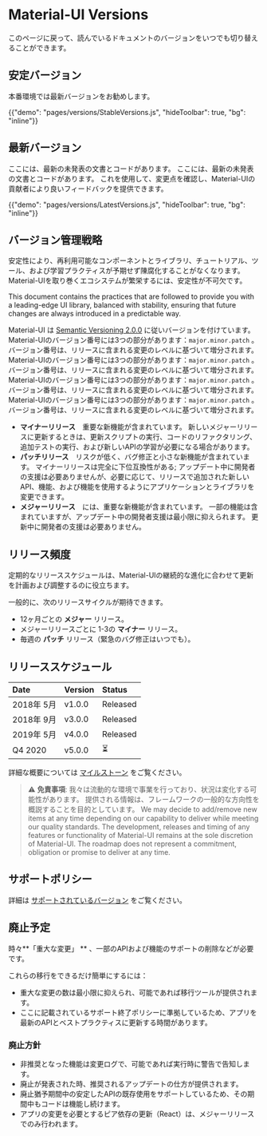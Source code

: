 # Material-UI Versions

<p class="description">このページに戻って、読んでいるドキュメントのバージョンをいつでも切り替えることができます。</p>

## 安定バージョン

本番環境では最新バージョンをお勧めします。

{{"demo": "pages/versions/StableVersions.js", "hideToolbar": true, "bg": "inline"}}

## 最新バージョン

ここには、最新の未発表の文書とコードがあります。 ここには、最新の未発表の文書とコードがあります。 これを使用して、変更点を確認し、Material-UIの貢献者により良いフィードバックを提供できます。

{{"demo": "pages/versions/LatestVersions.js", "hideToolbar": true, "bg": "inline"}}

## バージョン管理戦略

安定性により、再利用可能なコンポーネントとライブラリ、チュートリアル、ツール、および学習プラクティスが予期せず陳腐化することがなくなります。 Material-UIを取り巻くエコシステムが繁栄するには、安定性が不可欠です。

This document contains the practices that are followed to provide you with a leading-edge UI library, balanced with stability, ensuring that future changes are always introduced in a predictable way.

Material-UI は [Semantic Versioning 2.0.0](https://semver.org/) に従いバージョンを付けています。 Material-UIのバージョン番号には3つの部分があります：`major.minor.patch` 。 バージョン番号は、リリースに含まれる変更のレベルに基づいて増分されます。 Material-UIのバージョン番号には3つの部分があります：`major.minor.patch` 。 バージョン番号は、リリースに含まれる変更のレベルに基づいて増分されます。 Material-UIのバージョン番号には3つの部分があります：`major.minor.patch` 。 バージョン番号は、リリースに含まれる変更のレベルに基づいて増分されます。 Material-UIのバージョン番号には3つの部分があります：` major.minor.patch ` 。 バージョン番号は、リリースに含まれる変更のレベルに基づいて増分されます。

- **マイナーリリース**　重要な新機能が含まれています。 新しいメジャーリリースに更新するときは、更新スクリプトの実行、コードのリファクタリング、追加テストの実行、および新しいAPIの学習が必要になる場合があります。
- **パッチリリース**　リスクが低く、バグ修正と小さな新機能が含まれています。 マイナーリリースは完全に下位互換性がある; アップデート中に開発者の支援は必要ありませんが、必要に応じて、リリースで追加された新しいAPI、機能、および機能を使用するようにアプリケーションとライブラリを変更できます。
- **メジャーリリース**　には、重要な新機能が含まれています。 一部の機能は含まれていますが、アップデート中の開発者支援は最小限に抑えられます。 更新中に開発者の支援は必要ありません。

## リリース頻度

定期的なリリーススケジュールは、Material-UIの継続的な進化に合わせて更新を計画および調整するのに役立ちます。

一般的に、次のリリースサイクルが期待できます。

- 12ヶ月ごとの **メジャー** リリース。
- メジャーリリースごとに 1-3の **マイナー** リリース。
- 毎週の **パッチ** リリース（緊急のバグ修正はいつでも）。

## リリーススケジュール

| Date     | Version | Status   |
|:-------- |:------- |:-------- |
| 2018年 5月 | v1.0.0  | Released |
| 2018年 9月 | v3.0.0  | Released |
| 2019年 5月 | v4.0.0  | Released |
| Q4 2020  | v5.0.0  | ⏳        |

詳細な概要については [マイルストーン](https://github.com/mui-org/material-ui/milestones) をご覧ください。

> ⚠️ **免責事項**: 我々は流動的な環境で事業を行っており、状況は変化する可能性があります。 提供される情報は、フレームワークの一般的な方向性を概説することを目的としています。 We may decide to add/remove new items at any time depending on our capability to deliver while meeting our quality standards. The development, releases and timing of any features or functionality of Material-UI remains at the sole discretion of Material-UI. The roadmap does not represent a commitment, obligation or promise to deliver at any time.

## サポートポリシー

詳細は [サポートされているバージョン](/getting-started/support/#supported-versions) をご覧ください。

## 廃止予定

時々**「重大な変更」 ** 、一部のAPIおよび機能のサポートの削除などが必要です。

これらの移行をできるだけ簡単にするには：

- 重大な変更の数は最小限に抑えられ、可能であれば移行ツールが提供されます。
- ここに記載されているサポート終了ポリシーに準拠しているため、アプリを最新のAPIとベストプラクティスに更新する時間があります。

### 廃止方針

- 非推奨となった機能は変更ログで、可能であれば実行時に警告で告知します。
- 廃止が発表された時、推奨されるアップデートの仕方が提供されます。
- 廃止猶予期間中の安定したAPIの既存使用をサポートしているため、その期間中もコードは機能し続けます。
- アプリの変更を必要とするピア依存の更新（React）は、メジャーリリースでのみ行われます。
